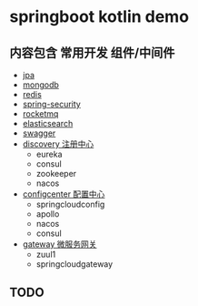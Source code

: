 # springboot kotlin demo

## 内容包含 常用开发 组件/中间件
- [jpa](jpa/README.md)
- [mongodb](mongodb/README.md)
- [redis](redis/README.md)
- [spring-security](springsecurity/README.md)
- [rocketmq](rocketmq/README.md)
- [elasticsearch](es/README.md)
- [swagger](swagger/README.md)
- [discovery 注册中心](discovery/README.md)
  - eureka
  - consul
  - zookeeper
  - nacos
- [configcenter 配置中心](configcenter/README.md)
  - springcloudconfig
  - apollo
  - nacos
  - consul
- [gateway 微服务网关](gateway/README.md)
  - zuul1
  - springcloudgateway

## TODO